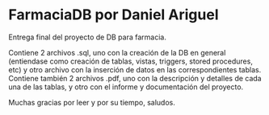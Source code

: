 # FarmaciaDB por Daniel Ariguel

Entrega final del proyecto de DB para farmacia.

Contiene 2 archivos .sql, uno con la creación de la DB en general (entiendase como creación de tablas, vistas, triggers, stored procedures, etc) y otro archivo con la inserción de datos en las correspondientes tablas. Contiene también 2 archivos .pdf, uno con la descripción y detalles de cada una de las tablas, y otro con el informe y documentación del proyecto.

Muchas gracias por leer y por su tiempo, saludos.
